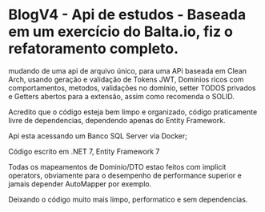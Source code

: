 # BlogV4 - Api de estudos - Baseada em um exercício do Balta.io, fiz o refatoramento completo.

mudando de uma api de arquivo único, para uma APi baseada em Clean Arch, usando geração e validação de Tokens JWT, 
Dominios ricos com comportamentos, metodos, validações no dominio, setter TODOS privados e 
Getters abertos para a extensão, assim como recomenda o SOLID.

Acredito que o código esteja bem limpo e organizado, código praticamente livre de dependencias, 
dependendo apenas do Entity Framework.

Api esta acessando um Banco SQL Server via Docker;

Código escrito em .NET 7, Entity Framework 7

Todas os mapeamentos de Dominio/DTO estao feitos com implicit operators, obviamente para o desempenho de performance
superior e jamais depender AutoMapper por exemplo.

Deixando o código muito mais limpo, performatico e sem dependencias.
